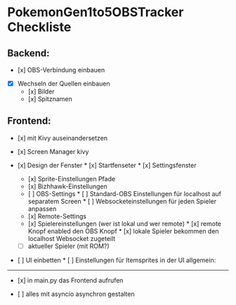 # PokemonGen1to5OBSTracker Checkliste

Backend:
---
*    [x] OBS-Verbindung einbauen
     
*   [x] Wechseln der Quellen einbauen
    *    [x] Bilder
    *    [x] Spitznamen

Frontend:
---
*    [x] mit Kivy auseinandersetzen

*    [x] Screen Manager kivy

*    [x] Design der Fenster
    *    [x] Startfenseter
    *    [x] Settingsfenster
        *    [x] Sprite-Einstellungen Pfade
        *    [x] Bizhhawk-Einstellungen
        *    [ ] OBS-Settings
            *    [ ] Standard-OBS Einstellungen für localhost auf separatem Screen
            *    [ ] Websocketeinstellungen für jeden Spieler anpassen
        *    [x] Remote-Settings
        *    [x] Spielereinstellungen (wer ist lokal und wer remote)
            *    [x] remote Knopf enabled den OBS Knopf
            *    [x] lokale Spieler bekommen den localhost Websocket zugeteilt
        *   [ ] aktueller Spieler (mit ROM?)

*    [ ] UI einbetten
    *    [ ] Einstellungen für Itemsprites in der UI
allgemein:
---
*    [x] in main.py das Frontend aufrufen

*    [ ] alles mit asyncio asynchron gestalten